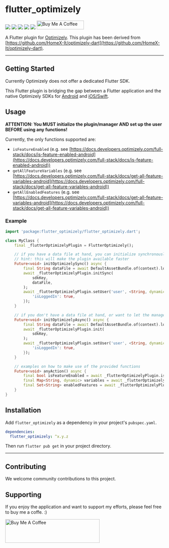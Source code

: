 # flutter_optimizely

[![](https://img.shields.io/github/license/muhlba91/flutter_optimizely?style=for-the-badge)](LICENSE)
[![](https://img.shields.io/github/workflow/status/muhlba91/flutter_optimizely/Verify?style=for-the-badge)](https://github.com/muhlba91/flutter_optimizely/actions)
[![](https://img.shields.io/github/release-date/muhlba91/flutter_optimizely?style=for-the-badge)](https://github.com/muhlba91/flutter_optimizely/releases)
[![](https://img.shields.io/pub/v/flutter_optimizely?style=for-the-badge)](https://pub.dev/packages/flutter_optimizely)
[![](https://img.shields.io/pub/publisher/niftyside.io?style=for-the-badge)](https://pub.dev/publishers/niftyside.io/packages)
<a href="https://www.buymeacoffee.com/muhlba91" target="_blank"><img src="https://cdn.buymeacoffee.com/buttons/default-orange.png" alt="Buy Me A Coffee" height="28" width="150"></a>

A Flutter plugin for [Optimizely](http://optimizely.com).
This plugin has been derived from [https://github.com/HomeX-It/optimizely-dart](https://github.com/HomeX-It/optimizely-dart).

---

## Getting Started

Currently Optimizely does not offer a dedicated Flutter SDK.

This Flutter plugin is bridging the gap between a Flutter application and the native Optimizely SDKs for [Android](https://github.com/optimizely/android-sdk) and [iOS/Swift](https://github.com/optimizely/swift-sdk).

## Usage

**ATTENTION: You MUST initialize the plugin/manager AND set up the user BEFORE using any functions!**

Currently, the only functions supported are:

- `isFeatureEnabled` (e.g. see [https://docs.developers.optimizely.com/full-stack/docs/is-feature-enabled-android](https://docs.developers.optimizely.com/full-stack/docs/is-feature-enabled-android))
- `getAllFeatureVariables` (e.g. see [https://docs.developers.optimizely.com/full-stack/docs/get-all-feature-variables-android](https://docs.developers.optimizely.com/full-stack/docs/get-all-feature-variables-android))
- `getAllEnabledFeatures` (e.g. see [https://docs.developers.optimizely.com/full-stack/docs/get-all-feature-variables-android](https://docs.developers.optimizely.com/full-stack/docs/get-all-feature-variables-android))

### Example

```dart
import 'package:flutter_optimizely/flutter_optimizely.dart';

class MyClass {
    final _flutterOptimizelyPlugin = FlutterOptimizely();

    // if you have a data file at hand, you can initialize synchronously
    // hint: this will make the plugin available faster
    Future<void> initOptimizelySync() async {
        final String dataFile = await DefaultAssetBundle.of(context).loadString('assets/datafile.json');
        await _flutterOptimizelyPlugin.initSync(
            sdkKey,
            dataFile,
        );
        await _flutterOptimizelyPlugin.setUser('user', <String, dynamic>{
            'isLoggedIn': true,
        });
    }

    // if you don't have a data file at hand, or want to let the manager download it, initialize the plugin asynchronously
    Future<void> initOptimizelyAsync() async {
        final String dataFile = await DefaultAssetBundle.of(context).loadString('assets/datafile.json');
        await _flutterOptimizelyPlugin.init(
            sdkKey,
        );
        await _flutterOptimizelyPlugin.setUser('user', <String, dynamic>{
            'isLoggedIn': true,
        });
    }

    // examples on how to make use of the provided functions
    Future<void> anyAction() async {
        final bool isFeatureEnabled = await _flutterOptimizelyPlugin.isFeatureEnabled('feature_key');
        final Map<String, dynamic> variables = await _flutterOptimizelyPlugin.getAllFeatureVariables('feature_key');
        final Set<String> enabledFeatures = await _flutterOptimizelyPlugin.getAllEnabledFeatures();
    }
}
```

## Installation

Add `flutter_optimizely` as a dependency in your project's `pubspec.yaml`.

```yaml
dependencies:
  flutter_optimizely: ^x.y.z
```

Then run `flutter pub get` in your project directory.

---

## Contributing

We welcome community contributions to this project.

## Supporting

If you enjoy the application and want to support my efforts, please feel free to buy me a coffe. :)

<a href="https://www.buymeacoffee.com/muhlba91" target="_blank"><img src="https://cdn.buymeacoffee.com/buttons/default-orange.png" alt="Buy Me A Coffee" height="75" width="300"></a>
